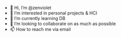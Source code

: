 - 👋 Hi, I’m @zenviolet
- 👀 I’m interested in personal projects & HCI
- 🌱 I’m currently learning DB
- 💞️ I’m looking to collaborate on as much as possible 
- 📫 How to reach me via email

<!---
zenviolet/zenviolet is a ✨ special ✨ repository because its `README.md` (this file) appears on your GitHub profile.
You can click the Preview link to take a look at your changes.
--->

